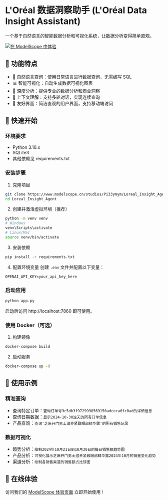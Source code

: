 # L'Oréal 数据洞察助手 (L'Oréal Data Insight Assistant)

一个基于自然语言的智能数据分析和可视化系统，让数据分析变得简单直观。

[![在 ModelScope 中体验](https://img.shields.io/badge/在_ModelScope_中体验-blue)](https://www.modelscope.cn/studios/Pi33ymym/Loreal_Insight_Agent)

## 🌟 功能特点

- 💬 自然语言查询：使用日常语言进行数据查询，无需编写 SQL
- 📊 智能可视化：自动生成数据可视化图表
- 🎯 深度分析：提供专业的数据分析和商业洞察
- 🔄 上下文理解：支持多轮对话，实现连续查询
- 📱 友好界面：简洁直观的用户界面，支持移动端访问

## 🚀 快速开始

### 环境要求

- Python 3.10.x
- SQLite3
- 其他依赖见 requirements.txt

### 安装步骤

1. 克隆项目

```bash
git clone https://www.modelscope.cn/studios/Pi33ymym/Loreal_Insight_Agent.git
cd Loreal_Insight_Agent
```

2. 创建并激活虚拟环境（推荐）

```bash
python -m venv venv
# Windows
venv\Scripts\activate
# Linux/Mac
source venv/bin/activate
```

3. 安装依赖

```bash
pip install -r requirements.txt
```

4. 配置环境变量
   创建 `.env` 文件并配置以下变量：

```
OPENAI_API_KEY=your_api_key_here
```

### 启动应用

```bash
python app.py
```

启动后访问 http://localhost:7860 即可使用。

### 使用 Docker（可选）

1. 构建镜像

```bash
docker-compose build
```

2. 启动服务

```bash
docker-compose up -d
```

## 📝 使用示例

### 精准查询

- 查询特定订单：`查询订单号3c5db3f9729998569150adceca0fc0ad的详细信息`
- 查询日期数据：`显示2024-10-30这天的所有订单信息`
- 产品查询：`查询'芝麻开门男士滋养紧致眼部精华露'的所有销售记录`

### 数据可视化

- 趋势分析：`绘制2024年10月21日到10月30日的每日销售额趋势图`
- 产品分析：`可视化展示芝麻开门男士滋养紧致眼部精华露2024年10月的销量变化趋势`
- 渠道分析：`绘制各销售渠道的销售额占比饼图`

## 🔗 在线体验

访问我们的 [ModelScope 体验页面](https://www.modelscope.cn/studios/Pi33ymym/Loreal_Insight_Agent) 立即开始使用！
